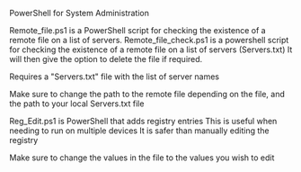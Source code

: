 PowerShell for System Administration

Remote_file.ps1 is a PowerShell script for checking the existence of a remote file on a list of servers.
Remote_file_check.ps1 is a powershell script for checking the existence of a remote file on a list of servers (Servers.txt) It will then give the option to delete the file if required.

Requires a "Servers.txt" file with the list of server names

Make sure to change the path to the remote file depending on the file, and the path to your local Servers.txt file

Reg_Edit.ps1 is PowerShell that adds registry entries
This is useful when needing to run on multiple devices
It is safer than manually editing the registry

Make sure to change the values in the file to the values you wish to edit
